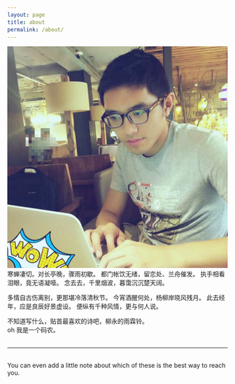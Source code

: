 ```yaml
---
layout: page
title: about
permalink: /about/
---
```


<img class="col one right" src="/img/prof_pic.jpg">

<br/>
寒蝉凄切。对长亭晚，骤雨初歇。
都门帐饮无绪，留恋处、兰舟催发。
执手相看泪眼，竟无语凝噎。
念去去，千里烟波，暮霭沉沉楚天阔。

多情自古伤离别，更那堪冷落清秋节。
今宵酒醒何处，杨柳岸晓风残月。
此去经年，应是良辰好景虚设。
便纵有千种风情，更与何人说。

不知道写什么，贴首最喜欢的诗吧，柳永的雨霖铃。<br/>
oh 我是一个码农。
<br/><br/>
<hr/>
<br/>
<span class="contacticon center">
	<a href="mailto:liuycoco@outlook.com"><i class="fa fa-envelope-square"></i></a>
	<a href="https://github.com/bournex" target="_blank"><i class="fa fa-github-square"></i></a>
	<a href="https://www.linkedin.com" target="_blank"><i class="fa fa-linkedin-square"></i></a>
	<a href="http://tumblr.com" target="_blank"><i class="fa fa-tumblr-square"></i></a>
	<a href="https://twitter.com/bournex" target="_blank"><i class="fa fa-twitter-square"></i></a>
</span>

<div class="col three caption">
	You can even add a little note about which of these is the best way to reach you.
</div>
